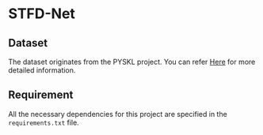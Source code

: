 # STFD-Net
## Dataset
The dataset originates from the PYSKL project. You can refer [Here](https://github.com/kennymckormick/pyskl/blob/main/tools/data/README.md) for more detailed information. 

## Requirement

All the necessary dependencies for this project are specified in the `requirements.txt` file.
